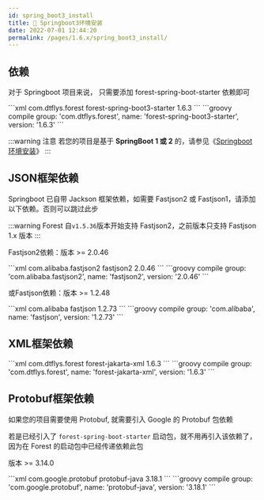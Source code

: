 ```yaml
---
id: spring_boot3_install
title: 🏹 Springboot3环境安装
date: 2022-07-01 12:44:20
permalink: /pages/1.6.x/spring_boot3_install/
---
```


## 依赖

对于 Springboot 项目来说， 只需要添加 forest-spring-boot-starter 依赖即可

<code-group>
  <code-block title="Maven" active>
  ```xml
  <dependency>
      <groupId>com.dtflys.forest</groupId>
      <artifactId>forest-spring-boot3-starter</artifactId>
      <version>1.6.3</version>
  </dependency>
  ```
  </code-block>

  <code-block title="Gradle">
  ```groovy
  compile group: 'com.dtflys.forest', name: 'forest-spring-boot3-starter', version: '1.6.3'
  ```
  </code-block>
</code-group>

:::warning 注意
若您的项目是基于 <b>SpringBoot 1 或 2</b> 的，请参见《[Springboot环境安装](/pages/1.6.x/spring_boot_install/)》
:::

## JSON框架依赖

Springboot 已自带 Jackson 框架依赖，如需要 Fastjson2 或 Fastjson1，请添加以下依赖。否则可以跳过此步

:::warning
Forest 自`v1.5.36`版本开始支持 Fastjson2，之前版本只支持 Fastjson 1.x 版本
:::

Fastjson2依赖：版本 >= 2.0.46

<code-group>
  <code-block title="Maven" active>
  ```xml
<dependency>
    <groupId>com.alibaba.fastjson2</groupId>
    <artifactId>fastjson2</artifactId>
    <version>2.0.46</version>
</dependency>
  ```
  </code-block>

  <code-block title="Gradle">
  ```groovy
compile group: 'com.alibaba.fastjson2', name: 'fastjson2', version: '2.0.46'
  ```
  </code-block>
</code-group>


或Fastjson依赖：版本 >= 1.2.48

<code-group>
  <code-block title="Maven" active>
  ```xml
<dependency>
    <groupId>com.alibaba</groupId>
    <artifactId>fastjson</artifactId>
    <version>1.2.73</version>
</dependency>
  ```
  </code-block>

  <code-block title="Gradle">
  ```groovy
compile group: 'com.alibaba', name: 'fastjson', version: '1.2.73'
  ```
  </code-block>
</code-group>


## XML框架依赖

<code-group>
  <code-block title="Maven" active>
  ```xml
    <dependency>
        <groupId>com.dtflys.forest</groupId>
        <artifactId>forest-jakarta-xml</artifactId>
        <version>1.6.3</version>
    </dependency>
  ```
  </code-block>

  <code-block title="Gradle">
  ```groovy
compile group: 'com.dtflys.forest', name: 'forest-jakarta-xml', version: '1.6.3'
  ```
  </code-block>
</code-group>



## Protobuf框架依赖

如果您的项目需要使用 Protobuf, 就需要引入 Google 的 Protobuf 包依赖

若是已经引入了 `forest-spring-boot-starter` 启动包，就不用再引入该依赖了，因为在 Forest 的启动包中已经传递依赖此包

版本 >= 3.14.0

<code-group>
  <code-block title="Maven" active>
  ```xml
<dependency>
    <groupId>com.google.protobuf</groupId>
    <artifactId>protobuf-java</artifactId>
    <version>3.18.1</version>
</dependency>
  ```
  </code-block>

  <code-block title="Gradle">
  ```groovy
compile group: 'com.google.protobuf', name: 'protobuf-java', version: '3.18.1'
  ```
  </code-block>
</code-group>

